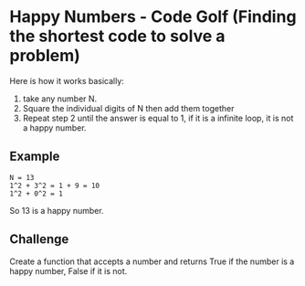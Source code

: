 # Happy Numbers - Code Golf (Finding the shortest code to solve a problem)

Here is how it works basically:
1. take any number N.
2. Square the individual digits of N then add them together
3. Repeat step 2 until the answer is equal to 1, if it is a infinite loop, it is not a happy number.

## Example
```
N = 13
1^2 + 3^2 = 1 + 9 = 10
1^2 + 0^2 = 1
```

So 13 is a happy number.

## Challenge

Create a function that accepts a number and returns True if the number is a happy number, False if it is not.
